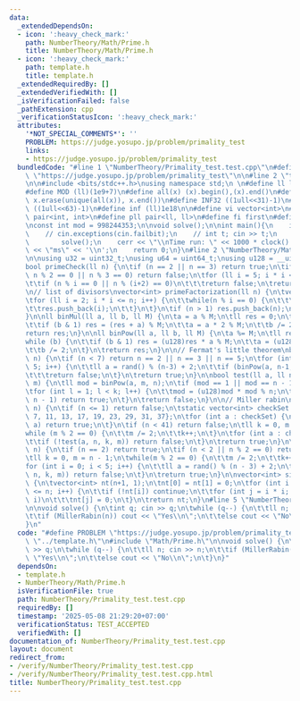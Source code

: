 ```yaml
---
data:
  _extendedDependsOn:
  - icon: ':heavy_check_mark:'
    path: NumberTheory/Math/Prime.h
    title: NumberTheory/Math/Prime.h
  - icon: ':heavy_check_mark:'
    path: template.h
    title: template.h
  _extendedRequiredBy: []
  _extendedVerifiedWith: []
  _isVerificationFailed: false
  _pathExtension: cpp
  _verificationStatusIcon: ':heavy_check_mark:'
  attributes:
    '*NOT_SPECIAL_COMMENTS*': ''
    PROBLEM: https://judge.yosupo.jp/problem/primality_test
    links:
    - https://judge.yosupo.jp/problem/primality_test
  bundledCode: "#line 1 \"NumberTheory/Primality_test.test.cpp\"\n#define PROBLEM\
    \ \"https://judge.yosupo.jp/problem/primality_test\"\n\n#line 2 \"template.h\"\
    \n\n#include <bits/stdc++.h>\nusing namespace std;\n \n#define ll long long\n\
    #define MOD (ll)(1e9+7)\n#define all(x) (x).begin(),(x).end()\n#define unique(x)\
    \ x.erase(unique(all(x)), x.end())\n#define INF32 ((1ull<<31)-1)\n#define INF64\
    \ ((1ull<<63)-1)\n#define inf (ll)1e18\n\n#define vi vector<int>\n#define pii\
    \ pair<int, int>\n#define pll pair<ll, ll>\n#define fi first\n#define se second\n\
    \nconst int mod = 998244353;\n\nvoid solve();\n\nint main(){\n    ios_base::sync_with_stdio(false);cin.tie(NULL);\n\
    \    // cin.exceptions(cin.failbit);\n    // int t; cin >> t;\n    // while(t--)\n\
    \        solve();\n    cerr << \"\\nTime run: \" << 1000 * clock() / CLOCKS_PER_SEC\
    \ << \"ms\" << '\\n';\n    return 0;\n}\n#line 2 \"NumberTheory/Math/Prime.h\"\
    \n\nusing u32 = uint32_t;\nusing u64 = uint64_t;\nusing u128 = __uint128_t;\n\n\
    bool primeCheck(ll n) {\n\tif (n == 2 || n == 3) return true;\n\tif (n <= 1 ||\
    \ n % 2 == 0 || n % 3 == 0) return false;\n\tfor (ll i = 5; i * i <= n; i += 6)\n\
    \t\tif (n % i == 0 || n % (i+2) == 0)\n\t\t\treturn false;\n\treturn true;\n}\n\
    \n// list of divisors\nvector<int> primeFactorization(ll n) {\n\tvector<int> res;\n\
    \tfor (ll i = 2; i * i <= n; i++) {\n\t\twhile(n % i == 0) {\n\t\t\tn /= i;\n\t\
    \t\tres.push_back(i);\n\t\t}\n\t}\n\tif (n > 1) res.push_back(n);\n\treturn res;\n\
    }\n\nll binMul(ll a, ll b, ll M) {\n\ta = a % M;\n\tll res = 0;\n\twhile (b) {\n\
    \t\tif (b & 1) res = (res + a) % M;\n\t\ta = a * 2 % M;\n\t\tb /= 2;\n\t}\n\t\
    return res;\n}\n\nll binPow(ll a, ll b, ll M) {\n\ta %= M;\n\tll res = 1;\n\t\
    while (b) {\n\t\tif (b & 1) res = (u128)res * a % M;\n\t\ta = (u128)a * a % M;\n\
    \t\tb /= 2;\n\t}\n\treturn res;\n}\n\n// Fermat's little theorem\nbool isPrime(ll\
    \ n) {\n\tif (n < 7) return n == 2 || n == 3 || n == 5;\n\tfor (int i = 0; i <\
    \ 5; i++) {\n\t\tll a = rand() % (n-3) + 2;\n\t\tif (binPow(a, n-1, n) != 1) \n\
    \t\t\treturn false;\n\t}\n\treturn true;\n}\n\nbool test(ll a, ll n, ll k, ll\
    \ m) {\n\tll mod = binPow(a, m, n);\n\tif (mod == 1 || mod == n - 1) return true;\n\
    \tfor (int l = 1; l < k; l++) {\n\t\tmod = (u128)mod * mod % n;\n\t\tif (mod ==\
    \ n - 1) return true;\n\t}\n\treturn false;\n}\n\n// Miller rabin\nbool MillerRabin(ll\
    \ n) {\n\tif (n <= 1) return false;\n\tstatic vector<int> checkSet = {2, 3, 5,\
    \ 7, 11, 13, 17, 19, 23, 29, 31, 37};\n\tfor (int a : checkSet) {\n\t\tif (n ==\
    \ a) return true;\n\t}\n\tif (n < 41) return false;\n\tll k = 0, m = n-1;\n\t\
    while (m % 2 == 0) {\n\t\tm /= 2;\n\t\tk++;\n\t}\n\tfor (int a : checkSet) {\n\
    \t\tif (!test(a, n, k, m)) return false;\n\t}\n\treturn true;\n}\n\nbool MillerRabin0(ll\
    \ n) {\n\tif (n == 2) return true;\n\tif (n < 2 || n % 2 == 0) return false;\n\
    \tll k = 0, m = n - 1;\n\twhile(m % 2 == 0) {\n\t\tm /= 2;\n\t\tk++;\n\t}\n\t\
    for (int i = 0; i < 5; i++) {\n\t\tll a = rand() % (n - 3) + 2;\n\t\tif (!test(a,\
    \ n, k, m)) return false;\n\t}\n\treturn true;\n}\n\nvector<int> sieve(int n)\
    \ {\n\tvector<int> nt(n+1, 1);\n\tnt[0] = nt[1] = 0;\n\tfor (int i = 2; i * i\
    \ <= n; i++) {\n\t\tif (!nt[i]) continue;\n\t\tfor (int j = i * i; j <= n; j +=\
    \ i)\n\t\t\tnt[j] = 0;\n\t}\n\treturn nt;\n}\n#line 5 \"NumberTheory/Primality_test.test.cpp\"\
    \n\nvoid solve() {\n\tint q; cin >> q;\n\twhile (q--) {\n\t\tll n; cin >> n;\n\
    \t\tif (MillerRabin(n)) cout << \"Yes\\n\";\n\t\telse cout << \"No\\n\";\n\t}\n\
    }\n"
  code: "#define PROBLEM \"https://judge.yosupo.jp/problem/primality_test\"\n\n#include\
    \ \"../template.h\"\n#include \"Math/Prime.h\"\n\nvoid solve() {\n\tint q; cin\
    \ >> q;\n\twhile (q--) {\n\t\tll n; cin >> n;\n\t\tif (MillerRabin(n)) cout <<\
    \ \"Yes\\n\";\n\t\telse cout << \"No\\n\";\n\t}\n}"
  dependsOn:
  - template.h
  - NumberTheory/Math/Prime.h
  isVerificationFile: true
  path: NumberTheory/Primality_test.test.cpp
  requiredBy: []
  timestamp: '2025-05-08 21:29:20+07:00'
  verificationStatus: TEST_ACCEPTED
  verifiedWith: []
documentation_of: NumberTheory/Primality_test.test.cpp
layout: document
redirect_from:
- /verify/NumberTheory/Primality_test.test.cpp
- /verify/NumberTheory/Primality_test.test.cpp.html
title: NumberTheory/Primality_test.test.cpp
---
```

